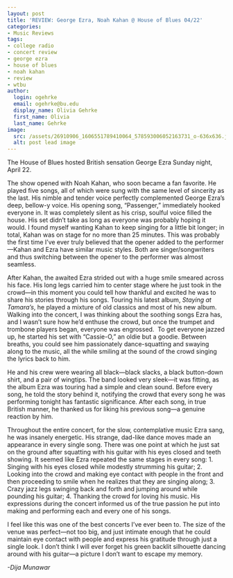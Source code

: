 ```yaml
---
layout: post
title: 'REVIEW: George Ezra, Noah Kahan @ House of Blues 04/22'
categories:
- Music Reviews
tags:
- college radio
- concert review
- george ezra
- house of blues
- noah kahan
- review
- wtbu
author:
  login: ogehrke
  email: ogehrke@bu.edu
  display_name: Olivia Gehrke
  first_name: Olivia
  last_name: Gehrke
image:
  src: /assets/26910906_1606551789410064_578593006052163731_o-636x636.jpg
  alt: post lead image
---
```


The House of Blues hosted British sensation George Ezra Sunday night, April 22.

The show opened with Noah Kahan, who soon became a fan favorite. He played five songs, all of which were sung with the same level of sincerity as the last. His nimble and tender voice perfectly complemented George Ezra’s deep, bellow-y voice. His opening song, “Passenger,” immediately hooked everyone in. It was completely silent as his crisp, soulful voice filled the house. His set didn’t take as long as everyone was probably hoping it would. I found myself wanting Kahan to keep singing for a little bit longer; in total, Kahan was on stage for no more than 25 minutes. This was probably the first time I’ve ever truly believed that the opener added to the performer—Kahan and Ezra have similar music styles. Both are singer/songwriters and thus switching between the opener to the performer was almost seamless.

After Kahan, the awaited Ezra strided out with a huge smile smeared across his face. His long legs carried him to center stage where he just took in the crowd—in this moment you could tell how thankful and excited he was to share his stories through his songs. Touring his latest album, _Staying at Tamara’s_, he played a mixture of old classics and most of his new album. Walking into the concert, I was thinking about the soothing songs Ezra has, and I wasn’t sure how he’d enthuse the crowd, but once the trumpet and trombone players began, everyone was engrossed.  To get everyone jazzed up, he started his set with “Cassie-O,” an oldie but a goodie. Between breaths, you could see him passionately dance-squatting and swaying along to the music, all the while smiling at the sound of the crowd singing the lyrics back to him.

He and his crew were wearing all black—black slacks, a black button-down shirt, and a pair of wingtips. The band looked very sleek—it was fitting, as the album Ezra was touring had a simple and clean sound. Before every song, he told the story behind it, notifying the crowd that every song he was performing tonight has fantastic significance. After each song, in true British manner, he thanked us for liking his previous song—a genuine reaction by him.

Throughout the entire concert, for the slow, contemplative music Ezra sang, he was insanely energetic. His strange, dad-like dance moves made an appearance in every single song. There was one point at which he just sat on the ground after squatting with his guitar with his eyes closed and teeth showing. It seemed like Ezra repeated the same stages in every song: 1. Singing with his eyes closed while modestly strumming his guitar; 2. Looking into the crowd and making eye contact with people in the front and then proceeding to smile when he realizes that they are singing along; 3. Crazy jazz legs swinging back and forth and jumping around while pounding his guitar; 4. Thanking the crowd for loving his music. His expressions during the concert informed us of the true passion he put into making and performing each and every one of his songs.

I feel like this was one of the best concerts I’ve ever been to. The size of the venue was perfect—not too big, and just intimate enough that he could maintain eye contact with people and express his gratitude through just a single look. I don’t think I will ever forget his green backlit silhouette dancing around with his guitar—a picture I don’t want to escape my memory.

_\-Dija Munawar_